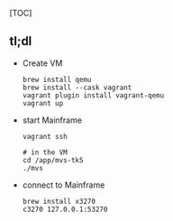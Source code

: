 [TOC]

## tl;dl

- Create VM
    ```
    brew install qemu
    brew install --cask vagrant
    vagrant plugin install vagrant-qemu
    vagrant up
    ```
- start Mainframe
    ```
    vagrant ssh

    # in the VM
    cd /app/mvs-tk5
    ./mvs
    ```
- connect to Mainframe
    ```
    brew install x3270
    c3270 127.0.0.1:53270
    ```
